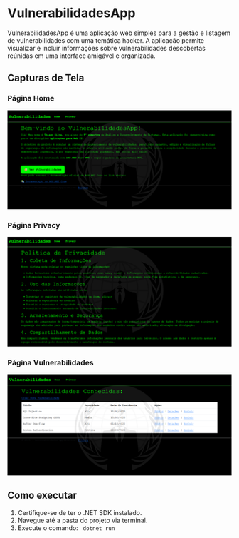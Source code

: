 # VulnerabilidadesApp

VulnerabilidadesApp é uma aplicação web simples para a gestão e listagem de vulnerabilidades com uma temática hacker. A aplicação permite visualizar e incluir informações sobre vulnerabilidades descobertas reúnidas em uma interface amigável e organizada.

## Capturas de Tela

### Página Home
![Home](./wwwroot/images/Home.png)

### Página Privacy
![Privacy](./wwwroot/images/Privacy.png)

### Página Vulnerabilidades
![Vulnerabilidades](./wwwroot/images/Vulnerabilidades.png)

## Como executar

1. Certifique-se de ter o .NET SDK instalado.
2. Navegue até a pasta do projeto via terminal.
3. Execute o comando: ``` dotnet run```
